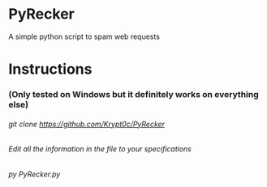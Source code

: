 # PyRecker
A simple python script to spam web requests

# Instructions
### (Only tested on Windows but it definitely works on everything else)
###### git clone https://github.com/Krypt0c/PyRecker
###### Edit all the information in the file to your specifications
###### py PyRecker.py
